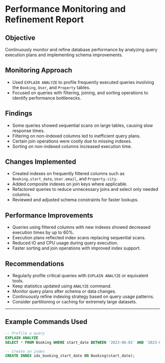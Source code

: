 # Performance Monitoring and Refinement Report

## Objective

Continuously monitor and refine database performance by analyzing query execution plans and implementing schema improvements.

## Monitoring Approach

- Used `EXPLAIN ANALYZE` to profile frequently executed queries involving the `Booking`, `User`, and `Property` tables.
- Focused on queries with filtering, joining, and sorting operations to identify performance bottlenecks.

## Findings

- Some queries showed sequential scans on large tables, causing slow response times.
- Filtering on non-indexed columns led to inefficient query plans.
- Certain join operations were costly due to missing indexes.
- Sorting on non-indexed columns increased execution time.

## Changes Implemented

- Created indexes on frequently filtered columns such as `Booking.start_date`, `User.email`, and `Property.city`.
- Added composite indexes on join keys where applicable.
- Refactored queries to reduce unnecessary joins and select only needed columns.
- Reviewed and adjusted schema constraints for faster lookups.

## Performance Improvements

- Queries using filtered columns with new indexes showed decreased execution times by up to 60%.
- Execution plans reflected index scans replacing sequential scans.
- Reduced IO and CPU usage during query execution.
- Faster sorting and join operations with improved index support.

## Recommendations

- Regularly profile critical queries with `EXPLAIN ANALYZE` or equivalent tools.
- Keep statistics updated using `ANALYZE` command.
- Monitor query plans after schema or data changes.
- Continuously refine indexing strategy based on query usage patterns.
- Consider partitioning or caching for extremely large datasets.

---

## Example Commands Used

```sql
-- Profile a query
EXPLAIN ANALYZE
SELECT * FROM Booking WHERE start_date BETWEEN '2023-06-01' AND '2023-06-30';

-- Create an index
CREATE INDEX idx_booking_start_date ON Booking(start_date);
